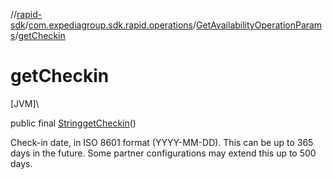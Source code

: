 //[rapid-sdk](../../../index.md)/[com.expediagroup.sdk.rapid.operations](../index.md)/[GetAvailabilityOperationParams](index.md)/[getCheckin](get-checkin.md)

# getCheckin

[JVM]\

public final [String](https://docs.oracle.com/javase/8/docs/api/java/lang/String.html)[getCheckin](get-checkin.md)()

Check-in date, in ISO 8601 format (YYYY-MM-DD). This can be up to 365 days in the future. Some partner configurations may extend this up to 500 days.
